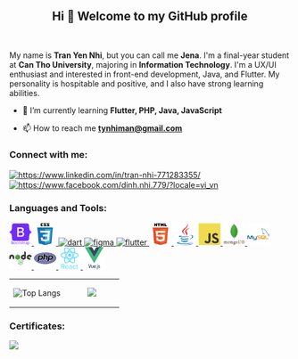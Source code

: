 <h2 align="center">Hi 👋 Welcome to my GitHub profile</h2>
<br>
<p>My name is <b>Tran Yen Nhi</b>, but you can call me <b>Jena</b>. I'm a final-year student at <b>Can Tho University</b>, majoring in <b>Information Technology</b>. I'm a UX/UI enthusiast and interested in front-end development, Java, and Flutter. My personality is hospitable and positive, and I also have strong learning abilities.</p>

- 🌱 I’m currently learning **Flutter, PHP, Java, JavaScript**

- 📫 How to reach me **tynhiman@gmail.com**

<h3 align="left">Connect with me:</h3>
<p align="left">
<a href="linkedin.com/in/tran-yen-nhi-771283355" target="blank"><img align="center" src="https://raw.githubusercontent.com/rahuldkjain/github-profile-readme-generator/master/src/images/icons/Social/linked-in-alt.svg" alt="https://www.linkedin.com/in/tran-nhi-771283355/" height="30" width="40" /></a>
<a href="[https://fb.com/https://www.facebook.com/dinh.nhi.779/?locale=vi_vn](https://www.facebook.com/dinh.nhi.779/?locale=vi_vn)" target="blank"><img align="center" src="https://raw.githubusercontent.com/rahuldkjain/github-profile-readme-generator/master/src/images/icons/Social/facebook.svg" alt="https://www.facebook.com/dinh.nhi.779/?locale=vi_vn" height="30" width="40" /></a>
</p>

<h3 align="left">Languages and Tools:</h3>
<p align="left"> <a href="https://getbootstrap.com" target="_blank" rel="noreferrer"> <img src="https://raw.githubusercontent.com/devicons/devicon/master/icons/bootstrap/bootstrap-plain-wordmark.svg" alt="bootstrap" width="40" height="40"/> </a> <a href="https://www.w3schools.com/css/" target="_blank" rel="noreferrer"> <img src="https://raw.githubusercontent.com/devicons/devicon/master/icons/css3/css3-original-wordmark.svg" alt="css3" width="40" height="40"/> </a> <a href="https://dart.dev" target="_blank" rel="noreferrer"> <img src="https://www.vectorlogo.zone/logos/dartlang/dartlang-icon.svg" alt="dart" width="40" height="40"/> </a> <a href="https://www.figma.com/" target="_blank" rel="noreferrer"> <img src="https://www.vectorlogo.zone/logos/figma/figma-icon.svg" alt="figma" width="40" height="40"/> </a> <a href="https://flutter.dev" target="_blank" rel="noreferrer"> <img src="https://www.vectorlogo.zone/logos/flutterio/flutterio-icon.svg" alt="flutter" width="40" height="40"/> </a> <a href="https://www.w3.org/html/" target="_blank" rel="noreferrer"> <img src="https://raw.githubusercontent.com/devicons/devicon/master/icons/html5/html5-original-wordmark.svg" alt="html5" width="40" height="40"/> </a> <a href="https://www.java.com" target="_blank" rel="noreferrer"> <img src="https://raw.githubusercontent.com/devicons/devicon/master/icons/java/java-original.svg" alt="java" width="40" height="40"/> </a> <a href="https://developer.mozilla.org/en-US/docs/Web/JavaScript" target="_blank" rel="noreferrer"> <img src="https://raw.githubusercontent.com/devicons/devicon/master/icons/javascript/javascript-original.svg" alt="javascript" width="40" height="40"/> </a> <a href="https://www.mongodb.com/" target="_blank" rel="noreferrer"> <img src="https://raw.githubusercontent.com/devicons/devicon/master/icons/mongodb/mongodb-original-wordmark.svg" alt="mongodb" width="40" height="40"/> </a> <a href="https://www.mysql.com/" target="_blank" rel="noreferrer"> <img src="https://raw.githubusercontent.com/devicons/devicon/master/icons/mysql/mysql-original-wordmark.svg" alt="mysql" width="40" height="40"/> </a> <a href="https://nodejs.org" target="_blank" rel="noreferrer"> <img src="https://raw.githubusercontent.com/devicons/devicon/master/icons/nodejs/nodejs-original-wordmark.svg" alt="nodejs" width="40" height="40"/> </a> <a href="https://www.php.net" target="_blank" rel="noreferrer"> <img src="https://raw.githubusercontent.com/devicons/devicon/master/icons/php/php-original.svg" alt="php" width="40" height="40"/> </a> <a href="https://reactjs.org/" target="_blank" rel="noreferrer"> <img src="https://raw.githubusercontent.com/devicons/devicon/master/icons/react/react-original-wordmark.svg" alt="react" width="40" height="40"/> </a> <a href="https://vuejs.org/" target="_blank" rel="noreferrer"> <img src="https://raw.githubusercontent.com/devicons/devicon/master/icons/vuejs/vuejs-original-wordmark.svg" alt="vuejs" width="40" height="40"/> </a> </p>



<table width="100%">
<tr>
 <td width="50%" align="center">  
  
  ![Top Langs](https://github-readme-stats.vercel.app/api/top-langs/?username=jenaT03&layout=compact)
</td with>

 <td width="50%" align="center">  
    <img src ="https://i.pinimg.com/originals/8f/ef/2e/8fef2e8c3b0b91c868824cf7cebc3f97.gif" width = "50%">
  </td>
</tr>
</table>
<h3 align="left">Certificates:</h3>

<p> 
<a href = "https://www.coursera.org/account/accomplishments/professional-cert/HTE6HYM282K0"> 
<img src="https://s3.amazonaws.com/coursera_assets/meta_images/generated/CERTIFICATE_LANDING_PAGE/CERTIFICATE_LANDING_PAGE~HTE6HYM282K0/CERTIFICATE_LANDING_PAGE~HTE6HYM282K0.jpeg" width="80%">
</a>
</p>
